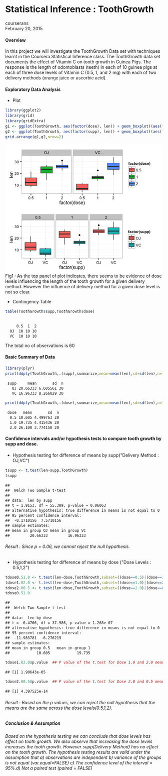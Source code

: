 # Statistical Inference : ToothGrowth
courserans  
February 20, 2015  
#### Overview
In this project we will investigate the ToothGrowth Data set with techniques learnt in the Coursera Statistical Inference class. The ToothGrowth data set documents the effect of Vitamin C on tooth growth in Guinea Pigs. The response is the length of odontoblasts (teeth) in each of 10 guinea pigs at each of three dose levels of Vitamin C (0.5, 1, and 2 mg) with each of two delivery methods (orange juice or ascorbic acid).

#### Exploratory Data Analysis
* Plot

```r
library(ggplot2)
library(grid)
library(gridExtra)
g1 <- ggplot(ToothGrowth, aes(factor(dose), len)) + geom_boxplot((aes(fill = factor(dose)))) + facet_grid(. ~ supp) + theme_bw()
g2 <- ggplot(ToothGrowth, aes(factor(supp), len)) + geom_boxplot((aes(fill = factor(supp)))) + facet_grid(. ~ dose) + theme_bw()
grid.arrange(g1,g2,nrow=2)
```

<img src="fig/unnamed-chunk-1-1.png" title="" alt="" style="display: block; margin: auto;" />
Fig1 : As the top panel of plot indicates, there seems to be evidence of dose levels influencing the length of the tooth growth for a given delivery method. However the influence of delivery method for a given dose level is not so clear.

* Contingency Table

```r
table(ToothGrowth$supp,ToothGrowth$dose)
```

```
    
     0.5  1  2
  OJ  10 10 10
  VC  10 10 10
```
The total no of observations is 60

####  Basic Summary of Data

```r
library(plyr)
print(ddply(ToothGrowth,.(supp),summarize,mean=mean(len),sd=sd(len),n=length(len)),row.names=FALSE,justify="centre")
```

```
 supp     mean       sd  n
   OJ 20.66333 6.605561 30
   VC 16.96333 8.266029 30
```

```r
print(ddply(ToothGrowth,.(dose),summarize,mean=mean(len),sd=sd(len),n=length(len)),row.names=FALSE,justify="centre")
```

```
 dose   mean       sd  n
  0.5 10.605 4.499763 20
  1.0 19.735 4.415436 20
  2.0 26.100 3.774150 20
```
#### Confidence intervals and/or hypothesis tests to compare tooth growth by supp and dose.
- Hypothesis testing for difference of means by supp("Delivery Method : OJ,VC")

```r
tsupp <- t.test(len~supp,ToothGrowth)
tsupp
```

```
## 
## 	Welch Two Sample t-test
## 
## data:  len by supp
## t = 1.9153, df = 55.309, p-value = 0.06063
## alternative hypothesis: true difference in means is not equal to 0
## 95 percent confidence interval:
##  -0.1710156  7.5710156
## sample estimates:
## mean in group OJ mean in group VC 
##         20.66333         16.96333
```
###### Result : Since p = 0.06, we cannot reject the null hypothesis. 
- Hypothesis testing for difference of means by dose ("Dose Levels : 0.5,1,2")


```r
tdose0.51.0 <- t.test(len~dose,ToothGrowth,subset=((dose==0.5)|(dose==1)))
tdose1.02.0 <- t.test(len~dose,ToothGrowth,subset=((dose==1.0)|(dose==2.0)))
tdose2.00.5 <- t.test(len~dose,ToothGrowth,subset=((dose==2.0)|(dose==0.5)))
tdose0.51.0
```

```
## 
## 	Welch Two Sample t-test
## 
## data:  len by dose
## t = -6.4766, df = 37.986, p-value = 1.268e-07
## alternative hypothesis: true difference in means is not equal to 0
## 95 percent confidence interval:
##  -11.983781  -6.276219
## sample estimates:
## mean in group 0.5   mean in group 1 
##            10.605            19.735
```

```r
tdose1.02.0$p.value  ## P value of the t.test for Dose 1.0 and 2.0 mean comparison. For brevity just printed the p values.
```

```
## [1] 1.90643e-05
```

```r
tdose2.00.5$p.value  ## P value of the t.test for Dose 2.0 and 0.5 mean comparison. For brevity just printed the p values.
```

```
## [1] 4.397525e-14
```
###### Result : Based on the p values, we can reject the null hypothesis that the means are the same across the dose levels(0.5,1,2).

##### Conclusion & Assumption
###### Based on the hypothesis testing we can conclude that dose levels has effect on tooth growth. We also observe that increasing the dose levels increases the tooth growth. However supp(Delivery Method) has no effect on the tooth growth. The hypothesis testing results are valid under the assumption that a) observations are independent b) variance of the groups is not equal (var.equal=FALSE) c) The confidence level of the interval = 95%.d) Not a paired test (paired = FALSE)
